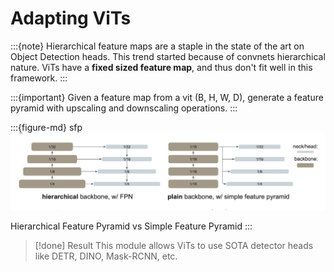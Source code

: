 # Adapting ViTs


:::{note}
Hierarchical feature maps are a staple in the state of the art on Object Detection heads. This trend started because of convnets hierarchical nature. ViTs have a **fixed sized feature map**, and thus don't fit well in this framework.
:::

:::{important}
Given a feature map from a vit (B, H, W, D), generate a feature pyramid with upscaling and downscaling operations.
:::


:::{figure-md} sfp
<img src="sfp.png" alt="Hierarchical Feature Pyramid vs Simple Feature Pyramid">

Hierarchical Feature Pyramid vs Simple Feature Pyramid
:::

> [!done] Result
> This module allows ViTs to use SOTA detector heads like DETR, DINO, Mask-RCNN, etc.

